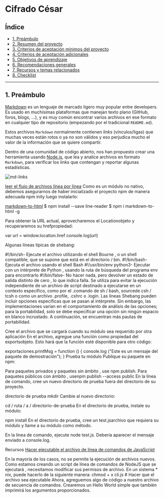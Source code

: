 # Cifrado César

## Índice

* [1. Preámbulo](#1-preámbulo)
* [2. Resumen del proyecto](#2-resumen-del-proyecto)
* [3. Criterios de aceptación mínimos del proyecto](#3-criterios-de-aceptación-mínimos-del-proyecto)
* [4. Criterios de aceptación adicionales](#4-criterios-de-aceptación-adicionales)
* [5. Objetivos de aprendizaje](#5-objetivos-de-aprendizaje)
* [6. Recomendaciones generales](#6-recomendaciones-generales)
* [7. Recursos y temas relacionados](#7-recursos-y-temas-relacionados)
* [8. Checklist](#8-checklist)

***

## 1. Preámbulo

[Markdown](https://es.wikipedia.org/wiki/Markdown) es un lenguaje de marcado
ligero muy popular entre developers. Es usado en muchísimas plataformas que
manejan texto plano (GitHub, foros, blogs, ...), y es muy común
encontrar varios archivos en ese formato en cualquier tipo de repositorio
(empezando por el tradicional `README.md`).

Estos archivos `Markdown` normalmente contienen _links_ (vínculos/ligas) que
muchas veces están rotos o ya no son válidos y eso perjudica mucho el valor de
la información que se quiere compartir.

Dentro de una comunidad de código abierto, nos han propuesto crear una
herramienta usando [Node.js](https://nodejs.org/), que lea y analice archivos
en formato `Markdown`, para verificar los links que contengan y reportar
algunas estadísticas.









![md-links](https://user-images.githubusercontent.com/110297/42118443-b7a5f1f0-7bc8-11e8-96ad-9cc5593715a6.jpg)

[leer el flujo de archivos línea por línea](https://stackabuse.com/reading-a-file-line-by-line-in-node-js)
Como es un módulo no nativo, debemos asegurarnos de haber inicializado el proyecto npm de manera adecuada npm inity luego instalarlo:

[markdown-to-html](https://www.npmjs.com/package/markdown-to-html)
$ npm install --save line-reader
$ npm i markdown-to-html -g

Para obtener la URL actual, aprovecharemos el Locationobjeto y recuperaremos su hrefpropiedad:

var url = window.location.href
console.log(url)


Algunas líneas típicas de shebang:

#!/bin/sh- Ejecute el archivo utilizando el shell Bourne , o un shell compatible, que se supone que está en el directorio / bin.
#!/bin/bash- Ejecuta el archivo usando el shell Bash
#!/usr/bin/env python3- Ejecutar con un intérprete de Python , usando la ruta de búsqueda del programa env para encontrarlo
#!/bin/false- No hacer nada, pero devolver un estado de salida distinto de cero , lo que indica falla. Se utiliza para evitar la ejecución independiente de un archivo de script destinado a ejecutarse en un contexto específico, como por el .comando de sh / bash, sourcede csh / tcsh o como un archivo .profile, .cshrc o .login.
Las líneas Shebang pueden incluir opciones específicas que se pasan al intérprete. Sin embargo, las implementaciones varían en el comportamiento de análisis de las opciones; para la portabilidad, solo se debe especificar una opción sin ningún espacio en blanco incrustado. A continuación, se encuentran más pautas de portabilidad.



Cree el archivo que se cargará cuando su módulo sea requerido por otra aplicación
En el archivo, agregue una función como propiedad del exportsobjeto. Esto hará que la función esté disponible para otro código:

exportaciones.printMsg = function () {
  console.log ("Este es un mensaje del paquete de demostración");
}
Prueba tu módulo
Publique su paquete en npm:

Para paquetes privados y paquetes sin ámbito , use npm publish.
Para paquetes públicos con ámbito , usenpm publish --access public
En la línea de comando, cree un nuevo directorio de prueba fuera del directorio de su proyecto.

directorio de prueba mkdir
Cambie al nuevo directorio:

cd / ruta / a / directorio-de-prueba
En el directorio de prueba, instale su módulo:

npm install <your-module-name>
En el directorio de prueba, cree un test.jsarchivo que requiera su módulo y llame a su módulo como método.

En la línea de comando, ejecute node test.js. Debería aparecer el mensaje enviado a console.log.

Recursos
[Hacer ejecutable el archivo de línea de comandos de JavaScript](https://medium.com/netscape/a-guide-to-create-a-nodejs-command-line-package-c2166ad0452e)


En la mayoría de los casos, no se permite la ejecución de archivos nuevos. Como estamos creando un script de línea de comandos de NodeJS que se ejecutará , necesitamos modificar sus permisos de archivo. En un sistema * nix, puede hacerlo de la siguiente manera:
chmod + x cli.js           # Hacer que el archivo sea ejecutable
Ahora, agreguemos algo de código a nuestro archivo de secuencia de comandos. Crearemos un Hello World simple que también imprimirá los argumentos proporcionados.